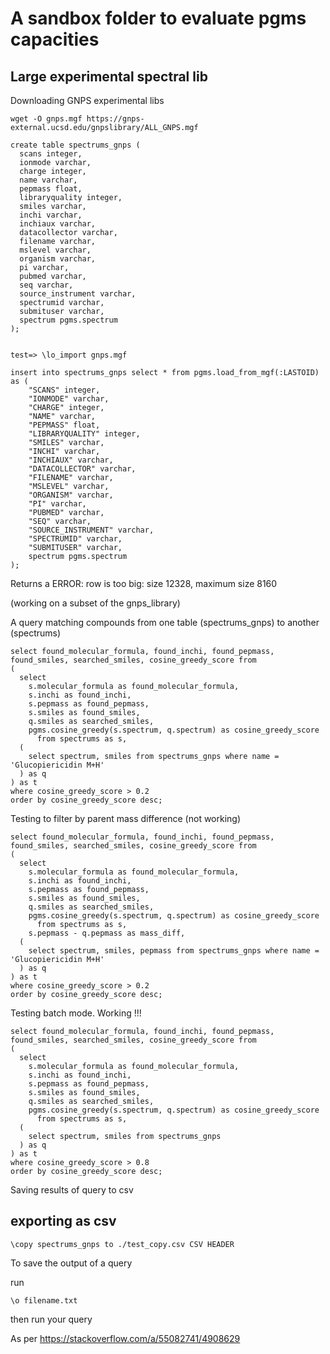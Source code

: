# A sandbox folder to evaluate pgms capacities


## Large experimental spectral lib

Downloading GNPS experimental libs

`wget -O gnps.mgf https://gnps-external.ucsd.edu/gnpslibrary/ALL_GNPS.mgf`


```
create table spectrums_gnps (
  scans integer,
  ionmode varchar,
  charge integer,
  name varchar,
  pepmass float,
  libraryquality integer,
  smiles varchar,
  inchi varchar,
  inchiaux varchar,
  datacollector varchar,
  filename varchar,
  mslevel varchar,
  organism varchar,
  pi varchar,
  pubmed varchar,
  seq varchar,
  source_instrument varchar,
  spectrumid varchar,
  submituser varchar,
  spectrum pgms.spectrum
);


test=> \lo_import gnps.mgf

insert into spectrums_gnps select * from pgms.load_from_mgf(:LASTOID) as (
    "SCANS" integer,
    "IONMODE" varchar,
    "CHARGE" integer,
    "NAME" varchar,
    "PEPMASS" float,
    "LIBRARYQUALITY" integer,
    "SMILES" varchar,
    "INCHI" varchar,
    "INCHIAUX" varchar,
    "DATACOLLECTOR" varchar,
    "FILENAME" varchar,
    "MSLEVEL" varchar,
    "ORGANISM" varchar,
    "PI" varchar,
    "PUBMED" varchar,
    "SEQ" varchar,
    "SOURCE_INSTRUMENT" varchar,
    "SPECTRUMID" varchar,
    "SUBMITUSER" varchar,
    spectrum pgms.spectrum
);
```

Returns a 
ERROR:  row is too big: size 12328, maximum size 8160

(working on a subset of the gnps_library)


A query matching compounds from one table (spectrums_gnps)
to another (spectrums)
```
select found_molecular_formula, found_inchi, found_pepmass, found_smiles, searched_smiles, cosine_greedy_score from
(
  select 
    s.molecular_formula as found_molecular_formula, 
    s.inchi as found_inchi,
    s.pepmass as found_pepmass, 
    s.smiles as found_smiles, 
    q.smiles as searched_smiles, 
    pgms.cosine_greedy(s.spectrum, q.spectrum) as cosine_greedy_score 
      from spectrums as s,
  (
    select spectrum, smiles from spectrums_gnps where name = 'Glucopiericidin M+H'
  ) as q
) as t
where cosine_greedy_score > 0.2
order by cosine_greedy_score desc;
```

Testing to filter by parent mass difference (not working)

```
select found_molecular_formula, found_inchi, found_pepmass, found_smiles, searched_smiles, cosine_greedy_score from
(
  select 
    s.molecular_formula as found_molecular_formula, 
    s.inchi as found_inchi,
    s.pepmass as found_pepmass, 
    s.smiles as found_smiles, 
    q.smiles as searched_smiles, 
    pgms.cosine_greedy(s.spectrum, q.spectrum) as cosine_greedy_score 
      from spectrums as s,
    s.pepmass - q.pepmass as mass_diff,
  (
    select spectrum, smiles, pepmass from spectrums_gnps where name = 'Glucopiericidin M+H'
  ) as q
) as t
where cosine_greedy_score > 0.2
order by cosine_greedy_score desc;
```

Testing batch mode. Working !!!

```
select found_molecular_formula, found_inchi, found_pepmass, found_smiles, searched_smiles, cosine_greedy_score from
(
  select 
    s.molecular_formula as found_molecular_formula, 
    s.inchi as found_inchi,
    s.pepmass as found_pepmass, 
    s.smiles as found_smiles, 
    q.smiles as searched_smiles, 
    pgms.cosine_greedy(s.spectrum, q.spectrum) as cosine_greedy_score 
      from spectrums as s,
  (
    select spectrum, smiles from spectrums_gnps
  ) as q
) as t
where cosine_greedy_score > 0.8
order by cosine_greedy_score desc;
```

Saving results of query to csv 

## exporting as csv

`\copy spectrums_gnps to ./test_copy.csv CSV HEADER`


To save the output of a query 

run 

`\o filename.txt`

then run your query

As per https://stackoverflow.com/a/55082741/4908629

